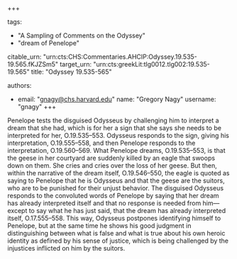 +++

tags:
- "A Sampling of Comments on the Odyssey"
- "dream of Penelope"

citable_urn: "urn:cts:CHS:Commentaries.AHCIP:Odyssey.19.535-19.565.fKJZSm5"
target_urn: "urn:cts:greekLit:tlg0012.tlg002:19.535-19.565"
title: "Odyssey 19.535-565"

authors:
- email: "gnagy@chs.harvard.edu"
  name: "Gregory Nagy"
  username: "gnagy"
+++

<p>Penelope tests the disguised Odysseus by challenging him to interpret a dream that she had, which is for her a sign that she says she needs to be interpreted for her, O.19.535–553. Odysseus responds to the sign, giving his interpretation, O.19.555–558, and then Penelope responds to the interpretation, O.19.560–569. What Penelope dreams, O.19.535–553, is that the geese in her courtyard are suddenly killed by an eagle that swoops down on them. She cries and cries over the loss of her geese. But then, within the narrative of the dream itself, O.19.546–550, the eagle is quoted as saying to Penelope that he is Odysseus and that the geese are the suitors, who are to be punished for their unjust behavior. The disguised Odysseus responds to the convoluted words of Penelope by saying that her dream has already interpreted itself and that no response is needed from him—except to say what he has just said, that the dream has already interpreted itself, O.17.555–558. This way, Odysseus postpones identifying himself to Penelope, but at the same time he shows his good judgment in distinguishing between what is false and what is true about his own heroic identity as defined by his sense of justice, which is being challenged by the injustices inflicted on him by the suitors.  </p>